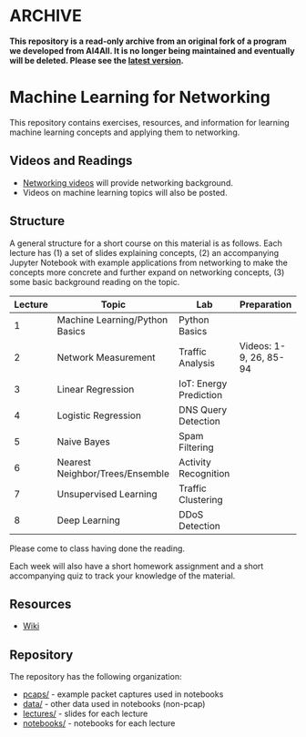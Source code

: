 # ARCHIVE

**This repository is a read-only archive from an original fork of a program we developed from AI4All. It is no longer being maintained and eventually will be deleted. Please see the [latest version](https://github.com/noise-lab/ml-networking).**

# Machine Learning for Networking

This repository contains exercises, resources, and information for learning machine learning concepts and applying them to networking. 

## Videos and Readings

* [Networking videos](https://www.youtube.com/playlist?list=PLpherdrLyny-zJw95jcE-uJkcsIAG1MEn) will provide networking background.
* Videos on machine learning topics will also be posted.

## Structure

A general structure for a short course on this material is as follows. Each lecture has (1) a set of slides explaining concepts, (2) an accompanying Jupyter Notebook with example applications from networking to make the concepts more concrete and further expand on networking concepts, (3) some basic background reading on the topic.

| Lecture | Topic                          | Lab                    | Preparation            |
|---------|--------------------------------|------------------------|------------------------|
| 1       | Machine Learning/Python Basics | Python Basics          |                        |
| 2       | Network Measurement            | Traffic Analysis       | Videos: 1-9, 26, 85-94 |
| 3       | Linear Regression              | IoT: Energy Prediction |                        |
| 4       | Logistic Regression            | DNS Query Detection    |                        |
| 5       | Naive Bayes                    | Spam Filtering         |                        |
| 6       | Nearest Neighbor/Trees/Ensemble| Activity Recognition   |                        |
| 7       | Unsupervised Learning          | Traffic Clustering     |                        |
| 8       | Deep Learning                  | DDoS Detection         |                        |

Please come to class having done the reading. 

Each week will also have a short homework assignment and a short accompanying quiz to track your knowledge of the material.

## Resources

* [Wiki](https://github.com/noise-lab/ml-networking/wiki)

## Repository

The repository has the following organization:

* [pcaps/](pcaps/) - example packet captures used in notebooks
* [data/](data/) - other data used in notebooks (non-pcap)
* [lectures/](lectures/) - slides for each lecture
* [notebooks/](notebooks/) - notebooks for each lecture
